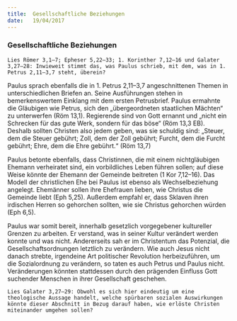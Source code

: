 ```yaml
---
title:  Gesellschaftliche Beziehungen
date:   19/04/2017
---
```


### Gesellschaftliche Beziehungen 

`Lies Römer 3,1–7; Epheser 5,22–33; 1. Korinther 7,12–16 und Galater 3,27–28: Inwieweit stimmt das, was Paulus schrieb, mit dem, was in 1. Petrus 2,11–3,7 steht, überein?` 

Paulus sprach ebenfalls die in 1. Petrus 2,11–3,7 angeschnittenen Themen in unterschiedlichen Briefen an. Seine Ausführungen stehen in bemerkenswertem Einklang mit dem ersten Petrusbrief. Paulus ermahnte die Gläubigen wie Petrus, sich den „übergeordneten staatlichen Mächten“ zu unterwerfen (Röm 13,1). Regierende sind von Gott ernannt und „nicht ein Schrecken für das gute Werk, sondern für das böse“ (Röm 13,3 EB). Deshalb sollten Christen also jedem geben, was sie schuldig sind: „Steuer, dem die Steuer gebührt; Zoll, dem der Zoll gebührt; Furcht, dem die Furcht gebührt; Ehre, dem die Ehre gebührt.“ (Röm 13,7) 

Paulus betonte ebenfalls, dass Christinnen, die mit einem nichtgläubigen Ehemann verheiratet sind, ein vorbildliches Leben führen sollen; auf diese Weise könnte der Ehemann der Gemeinde beitreten (1 Kor 7,12–16). Das Modell der christlichen Ehe bei Paulus ist ebenso als Wechselbeziehung angelegt. Ehemänner sollen ihre Ehefrauen lieben, wie Christus die Gemeinde liebt (Eph 5,25). Außerdem empfahl er, dass Sklaven ihren irdischen Herren so gehorchen sollten, wie sie Christus gehorchen würden (Eph 6,5). 

Paulus war somit bereit, innerhalb gesetzlich vorgegebener kultureller Grenzen zu arbeiten. Er verstand, was in seiner Kultur verändert werden konnte und was nicht. Andererseits sah er im Christentum das Potenzial, die Gesellschaftsordnungen letztlich zu verändern. Wie auch Jesus nicht danach strebte, irgendeine Art politischer Revolution herbeizuführen, um die Sozialordnung zu verändern, so taten es auch Petrus und Paulus nicht. Veränderungen könnten stattdessen durch den prägenden Einfluss Gott suchender Menschen in ihrer Gesellschaft geschehen. 

`Lies Galater 3,27–29: Obwohl es sich hier eindeutig um eine theologische Aussage handelt, welche spürbaren sozialen Auswirkungen könnte dieser Abschnitt in Bezug darauf haben, wie erlöste Christen miteinander umgehen sollen?` 
